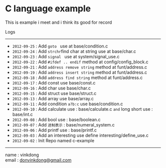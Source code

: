 # C language example

This is example i meet and i think its good for record

Logs

--- 

- `2012-09-25` : Add `goto ` use at base/condition.c
- `2012-09-24` : Add `strchr`find char at string use at base/char.c
- `2012-09-23` : Add `signal ` use at system/signal_use.c
- `2012-09-22` : Add `#ifdef .. endif` method at config/config_block.c
- `2012-09-21` : Add `address remove string` method at funt/address.c
- `2012-09-19` : Add `address insert string` method at funt/address.c
- `2012-09-18` : Add `address find string` method at funt/address.c
- `2012-09-17` : Add const use base/const.c
- `2012-09-16` : Add char use base/char.c
- `2012-09-15` : Add struct use base/struct.c
- `2012-09-13` : Add array use base/array.c
- `2012-09-11` : Add condition `a?b:c` use base/condition.c
- `2012-09-10` : Add calculate use : base/calculate.c `and` long short use : base/int.c
- `2012-09-08` : Add bool use : base/boolean.c
- `2012-09-07` : Add `进制表示` : base/numeral_system.c
- `2012-09-06` : Add printf use : base/printf.c
- `2012-09-03` : Add an interesting use define interesting/define_use.c
- `2012-09-02` : Init Repo named c-example


----------
name  : vinkdong  
email : donvinkdong@gmail.com
